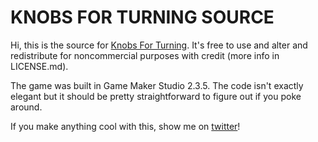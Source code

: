 # KNOBS FOR TURNING SOURCE
Hi, this is the source for [Knobs For Turning](https://davemakes.itch.io/knobs-for-turning). It's free to use and alter and redistribute for noncommercial purposes with credit (more info in LICENSE.md).

The game was built in Game Maker Studio 2.3.5. The code isn't exactly elegant but it should be pretty straightforward to figure out if you poke around.

If you make anything cool with this, show me on [twitter](https://twitter.com/davemakes)!